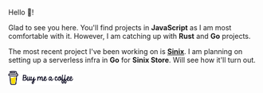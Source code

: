Hello :wave:! <br>

Glad to see you here. You'll find projects in **JavaScript** as I am most comfortable with it. However, I am catching up with **Rust** and **Go** projects.

The most recent project I've been working on is [**Sinix**](https://github.com/sinix-dev). I am planning on setting up a serverless infra in **Go** for **Sinix Store**. Will see how it'll turn out.

<a href="https://www.buymeacoffee.com/sanket143">
<img width="130" src="buymeacoffee.png">
</a>
